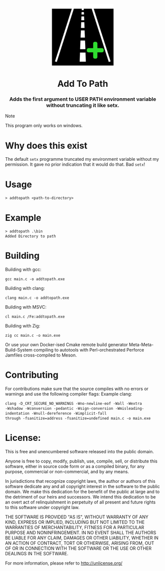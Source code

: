 <div id="addtopath-logo" align="center">
    <br />
    <img src="./logos/addtopath.svg" alt="AddToPath Logo" width="200"/>
    <h1>Add To Path</h1>
    <h3>Adds the first argument to USER PATH environment variable without truncating it like setx.</h3>
</div>

> [!NOTE]  
> This program only works on windows.

# Why does this exist

The default `setx` programme truncated my environment variable without my permission. It gave no prior indication that it would do that. Bad `setx`!

# Usage
```
> addtopath <path-to-directory>
```

# Example
```
> addtopath .\bin
Added Directory to path
```

# Building
Building with gcc:
```
gcc main.c -o addtopath.exe
```
Building with clang:
```
clang main.c -o addtopath.exe
```
Building with MSVC:
```
cl main.c /Fe:addtopath.exe
```
Building with Zig:
```
zig cc main.c -o main.exe
```
Or use your own Docker-ised Cmake remote build generator Meta-Meta-Build-System compiling to autotools with Perl-orchestrated Perforce Jamfiles cross-compiled to Meson.

# Contributing
For contributions make sure that the source compiles with no errors or warnings and use the following compiler flags: Example clang:
```
clang -D_CRT_SECURE_NO_WARNINGS -Wno-newline-eof -Wall -Wextra 
-Wshadow -Wconversion -pedantic -Wsign-conversion -Wmisleading-indentation -Wnull-dereference -Wimplicit-fall
through -fsanitize=address -fsanitize=undefined main.c -o main.exe
```

# License:

This is free and unencumbered software released into the public domain.

Anyone is free to copy, modify, publish, use, compile, sell, or distribute this software, either in source code form or as a compiled binary, for any purpose, commercial or non-commercial, and by any means.

In jurisdictions that recognize copyright laws, the author or authors of this software dedicate any and all copyright interest in the software to the public domain. We make this dedication for the benefit of the public at large and to the detriment of our heirs and successors. We intend this dedication to be an overt act of relinquishment in perpetuity of all present and future rights to this software under copyright law.

THE SOFTWARE IS PROVIDED "AS IS", WITHOUT WARRANTY OF ANY KIND, EXPRESS OR IMPLIED, INCLUDING BUT NOT LIMITED TO THE WARRANTIES OF MERCHANTABILITY, FITNESS FOR A PARTICULAR PURPOSE AND NONINFRINGEMENT. IN NO EVENT SHALL THE AUTHORS BE LIABLE FOR ANY CLAIM, DAMAGES OR OTHER LIABILITY, WHETHER IN AN ACTION OF CONTRACT, TORT OR OTHERWISE, ARISING FROM, OUT OF OR IN CONNECTION WITH THE SOFTWARE OR THE USE OR OTHER DEALINGS IN THE SOFTWARE.

For more information, please refer to <http://unlicense.org/>
